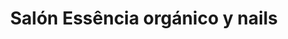 ---
title: "Salón Essência orgánico y nails"
url: /majadahonda/salon-essencia-organico-y-nails/
shop: peluquería
---